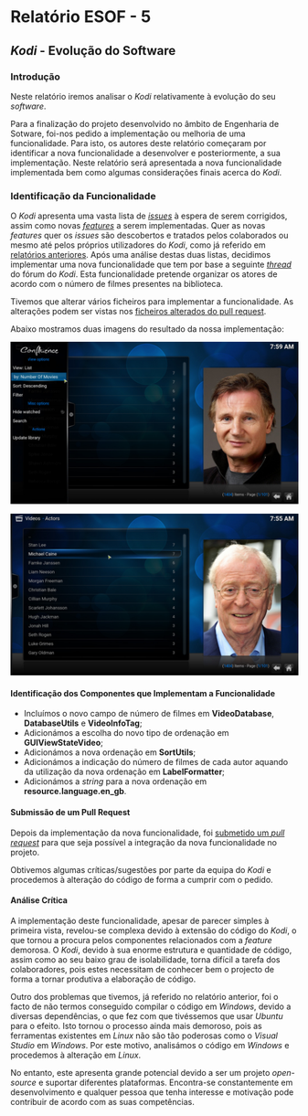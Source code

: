 # Relatório ESOF - 5

## *Kodi* - Evolução do Software

### Introdução

Neste relatório iremos analisar o *Kodi* relativamente à evolução do seu *software*. 

Para a finalização do projeto desenvolvido no âmbito de Engenharia de Sotware, foi-nos pedido a implementação ou melhoria de uma funcionalidade. Para isto, os autores deste relatório começaram por identificar a nova funcionalidade a desenvolver e posteriormente, a sua implementação.
Neste relatório será apresentada a nova funcionalidade implementada bem como algumas considerações finais acerca do *Kodi*.

### Identificação da Funcionalidade

O *Kodi* apresenta uma vasta lista de [*issues*](http://trac.kodi.tv/report) à espera de serem corrigidos, assim como novas [*features*](http://forum.kodi.tv/forumdisplay.php?fid=9) a serem implementadas.
Quer as novas *features* quer os *issues* são descobertos e tratados pelos colaborados ou mesmo até pelos próprios utilizadores do *Kodi*, como já referido em [relatórios anteriores](https://github.com/Pedrock/xbmc/blob/master/ESOF-docs/ENTREGA2.md). Após uma análise destas duas listas, decidimos implementar uma nova funcionalidade que tem por base a seguinte [*thread*](http://forum.kodi.tv/showthread.php?tid=238563) do fórum do *Kodi*. Esta funcionalidade pretende organizar os atores de acordo com o número de filmes presentes na biblioteca.

Tivemos que alterar vários ficheiros para implementar a funcionalidade. As alterações podem ser vistas nos [ficheiros alterados do pull request](https://github.com/xbmc/xbmc/pull/8576/files).

Abaixo mostramos duas imagens do resultado da nossa implementação:

![Sort By Number Of Movies](https://github.com/Pedrock/xbmc/blob/master/ESOF-docs/Images/sort-by-number-of-movies.jpg)

![Sorted Actors](https://github.com/Pedrock/xbmc/blob/master/ESOF-docs/Images/sorted-actors.jpg)

#### Identificação dos Componentes que Implementam a Funcionalidade

- Incluímos o novo campo de número de filmes em **VideoDatabase**, **DatabaseUtils** e **VideoInfoTag**;
- Adicionámos a escolha do novo tipo de ordenação em **GUIViewStateVideo**;
- Adicionámos a nova ordenação em **SortUtils**;
- Adicionámos a indicação do número de filmes de cada autor aquando da utilização da nova ordenação em **LabelFormatter**;
- Adicionámos a *string* para a nova ordenação em **resource.language.en_gb**.

#### Submissão de um Pull Request

Depois da implementação da nova funcionalidade, foi [submetido um *pull request*](https://github.com/xbmc/xbmc/pull/8576) para que seja possível a integração da nova funcionalidade no projeto.

Obtivemos algumas críticas/sugestões por parte da equipa do *Kodi* e procedemos à alteração do código de forma a cumprir com o pedido.

#### Análise Crítica

A implementação deste funcionalidade, apesar de parecer simples à primeira vista, revelou-se complexa devido à extensão do código do *Kodi*, o que tornou a procura pelos componentes relacionados com a *feature* demorosa. O *Kodi*, devido à sua enorme estrutura e quantidade de código, assim como ao seu baixo grau de isolabilidade, torna difícil a tarefa dos colaboradores, pois estes necessitam de conhecer bem o projecto de forma a tornar produtiva a elaboração de código. 

Outro dos problemas que tivemos, já referido no relatório anterior, foi o facto de não termos conseguido compilar o código em *Windows*, devido a diversas dependências, o que fez com que tivéssemos que usar *Ubuntu* para o efeito. Isto tornou o processo ainda mais demoroso, pois as ferramentas existentes em *Linux* não são tão poderosas como o *Visual Studio* em *Windows*. Por este motivo, analisámos o código em *Windows* e procedemos à alteração em *Linux*.

No entanto, este apresenta grande potencial devido a ser um projeto *open-source* e suportar diferentes plataformas. Encontra-se constantemente em desenvolvimento e qualquer pessoa que tenha interesse e motivação pode contribuir de acordo com as suas competências.
